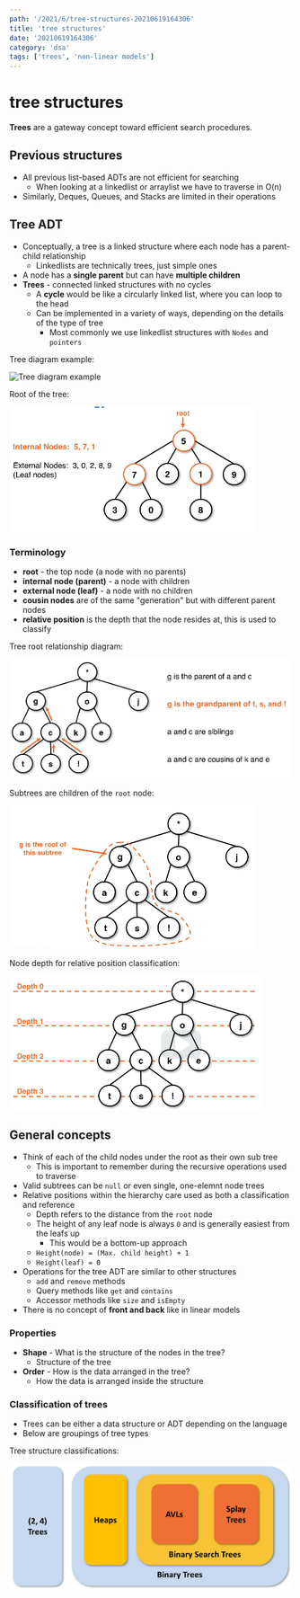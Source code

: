 ```yaml
---
path: '/2021/6/tree-structures-20210619164306'
title: 'tree structures'
date: '20210619164306'
category: 'dsa'
tags: ['trees', 'non-linear models']
---
```


# tree structures
**Trees** are a gateway concept toward efficient search procedures.

## Previous structures
* All previous list-based ADTs are not efficient for searching
    * When looking at a linkedlist or arraylist we have to traverse in O(n)
* Similarly, Deques, Queues, and Stacks are limited in their operations

## Tree ADT
* Conceptually, a tree is a linked structure where each node has a parent-child relationship
    * Linkedlists are technically trees, just simple ones
* A node has a **single parent** but can have **multiple children**
* **Trees** - connected linked structures with no cycles
    * A **cycle** would be like a circularly linked list, where you can loop to the head
    * Can be implemented in a variety of ways, depending on the details of the type of tree
        * Most commonly we use linkedlist structures with `Nodes` and `pointers`

Tree diagram example:


![Tree diagram example](./20210619164727-img-25.png)


Root of the tree:


![Root and other terminology](./20210619164801-img-1.png)


### Terminology
* **root** - the top node (a node with no parents)
* **internal node (parent)** - a node with children
* **external node (leaf)** - a node with no children
* **cousin nodes** are of the same "generation" but with different parent nodes
* **relative position** is the depth that the node resides at, this is used to classify

Tree root relationship diagram:


![Tree root relationship diagram](./20210619164954-img-2.png)


Subtrees are children of the `root` node:


![Subtrees example](./20210619165126-img-3.png)

Node depth for relative position classification:


![Node depth example](./20210619165422-img-4.png)

## General concepts
* Think of each of the child nodes under the root as their own sub tree
    * This is important to remember during the recursive operations used to traverse
* Valid subtrees can be `null` or even single, one-elemnt node trees
* Relative positions within the hierarchy care used as both a classification and reference
    * Depth refers to the distance from the `root` node
    * The height of any leaf node is always `0` and is generally easiest from the leafs up
        * This would be a bottom-up approach
    * `Height(node) = (Max. child height) + 1`
    * `Height(leaf) = 0`
* Operations for the tree ADT are similar to other structures
    * `add` and `remove` methods
    * Query methods like `get` and `contains`
    * Accessor methods like `size` and `isEmpty`
* There is no concept of **front and back** like in linear models

### Properties
* **Shape** - What is the structure of the nodes in the tree?
    * Structure of the tree
* **Order** - How is the data arranged in the tree?
    * How the data is arranged inside the structure

### Classification of trees
* Trees can be either a data structure or ADT depending on the language
* Below are groupings of tree types

Tree structure classifications:

![Tree structure classifications](./20210619171133-img-5.png)

